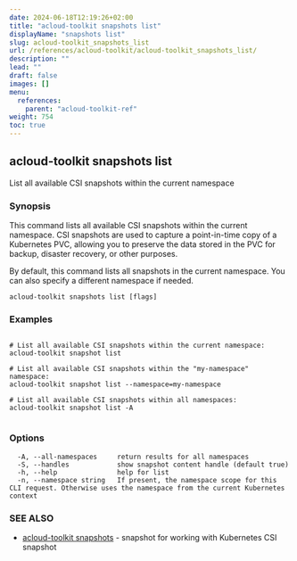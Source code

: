 ```yaml
---
date: 2024-06-18T12:19:26+02:00
title: "acloud-toolkit snapshots list"
displayName: "snapshots list"
slug: acloud-toolkit_snapshots_list
url: /references/acloud-toolkit/acloud-toolkit_snapshots_list/
description: ""
lead: ""
draft: false
images: []
menu:
  references:
    parent: "acloud-toolkit-ref"
weight: 754
toc: true
---
```

## acloud-toolkit snapshots list

List all available CSI snapshots within the current namespace

### Synopsis

This command lists all available CSI snapshots within the current namespace. CSI snapshots are used to capture a point-in-time copy of a Kubernetes PVC, allowing you to preserve the data stored in the PVC for backup, disaster recovery, or other purposes.

By default, this command lists all snapshots in the current namespace. You can also specify a different namespace if needed.

```
acloud-toolkit snapshots list [flags]
```

### Examples

```

# List all available CSI snapshots within the current namespace:
acloud-toolkit snapshot list

# List all available CSI snapshots within the "my-namespace" namespace:
acloud-toolkit snapshot list --namespace=my-namespace

# List all available CSI snapshots within all namespaces:
acloud-toolkit snapshot list -A
		
```

### Options

```
  -A, --all-namespaces     return results for all namespaces
  -S, --handles            show snapshot content handle (default true)
  -h, --help               help for list
  -n, --namespace string   If present, the namespace scope for this CLI request. Otherwise uses the namespace from the current Kubernetes context
```

### SEE ALSO

* [acloud-toolkit snapshots](/references/acloud-toolkit/acloud-toolkit_snapshots/)	 - snapshot for working with Kubernetes CSI snapshot

